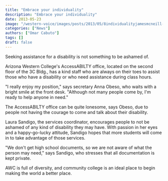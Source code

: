 ```yaml
---
title: "Embrace your individuality"
description: "Embrace your individuality"
date: 2013-05-23
image: "/western-voice/images/posts/2013/05/8individualityjamesmcneill-cropped1.jpg"
categories: ["News"]
authors: ["Omar Cabuto"]
tags: []
draft: false
---
```

Seeking assistance for a disability is not something to be ashamed of.

Arizona Western College's AccessABILTY office, located on the second floor of the 3C Bldg., has a kind staff who are always on their toes to assist those who have a disability or who need assistance during class hours.

"I really enjoy my position," says secretary Anna Obeso, who waits with a bright smile at the front desk. "Although not many people come by, I'm ready to help anyone in need."

The AccessABILTY office can be quite lonesome, says Obeso, due to people not having the courage to come and talk about their disability.

Laura Sandigo, the services coordinator, encourages people to not be ashamed of any kind of disability they may have. With passion in her eyes and a happy-go-lucky attitude, Sandigo hopes that more students will come in to take advantage of those services.

"We don't get high school documents, so we are not aware of what the person may need," says Sandigo, who stresses that all documentation is kept private.

AWC is full of diversity, and community college is an ideal place to begin making the world a better place.